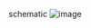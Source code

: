 schematic
![image](https://github.com/user-attachments/assets/ea8cda8f-69b7-499e-baa4-6ebbb9f6ab5e)





